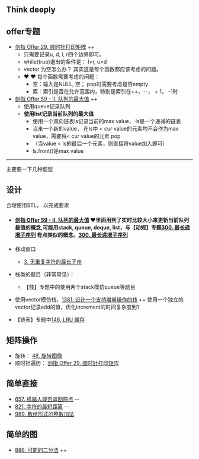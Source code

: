 ## Think deeply

## offer专题

- [剑指 Offer 29. 顺时针打印矩阵](https://leetcode.cn/problems/shun-shi-zhen-da-yin-ju-zhen-lcof/) ++
  - 只需要记录u, d, l, r四个边界即可。
  - while(true)退出的条件是： l>r, u>d
  - vector 为空怎么办？ 其实这是每个函数都应该考虑的问题。
  - :heart: :heart:  每个函数需要考虑的问题：
    - 空：输入是NULL, 空； pop时需要考虑是否empty
    - 索：索引是否在允许范围内，特别是索引在++，--， + 1， -1时
- [剑指 Offer 59 - II. 队列的最大值](https://leetcode.cn/problems/dui-lie-de-zui-da-zhi-lcof/) ++
  - 使用queue记录队列
  - **使用list记录当前队列的最大值**
    - 使用一个双向链表ls记录当前的max value， ls是一个递减的链表
    - 当来一个新的value， 在ls中 < cur value的元素均不会作为max value，需要将< cur value的元素 pop
    - （当value < ls的最后一个元素，则直接将value加入即可）
    - ls.front()是max value




------

主要要一下几种题型

## 设计

合理使用STL， 以完成要求

- #### [剑指 Offer 59 - II. 队列的最大值](https://leetcode.cn/problems/dui-lie-de-zui-da-zhi-lcof/)  :heart:**里面用到了实时比较大小来更新当前队列最值的概念,可能用stack, queue, deque, list**，与【动规】专题[300. 最长递增子序列](https://leetcode-cn.com/problems/longest-increasing-subsequence/) 有点类似的概念。[300. 最长递增子序列](../4.动态规划/300.longest-increasing-subsequence.md)  


- 移动窗口
  - [3. 无重复字符的最长子串](https://leetcode-cn.com/problems/longest-substring-without-repeating-characters/)
- 栈类的题目（非常常见）：

  - 【栈】专题中的使用两个stack模仿queue等题目
- 使用vector模仿栈，[1381. 设计一个支持增量操作的栈](https://leetcode-cn.com/problems/design-a-stack-with-increment-operation/) ++ 使用一个独立的vector记录add的值，优化increment的时间复杂度到1
- 【链表】专题中[146. LRU 缓存](https://leetcode.cn/problems/lru-cache/) 

## 矩阵操作

- 旋转： [48. 旋转图像](https://leetcode.cn/problems/rotate-image/) 
- 顺时针遍历： [剑指 Offer 29. 顺时针打印矩阵](https://leetcode.cn/problems/shun-shi-zhen-da-yin-ju-zhen-lcof/)

## 简单直接

- [657. 机器人能否返回原点](https://leetcode-cn.com/problems/robot-return-to-origin/) --
- [821. 字符的最短距离](https://leetcode.cn/problems/shortest-distance-to-a-character/) --
- [989. 数组形式的整数加法](https://leetcode-cn.com/problems/add-to-array-form-of-integer/) 

## 简单的图

- [886. 可能的二分法](https://leetcode-cn.com/problems/possible-bipartition/) ++

